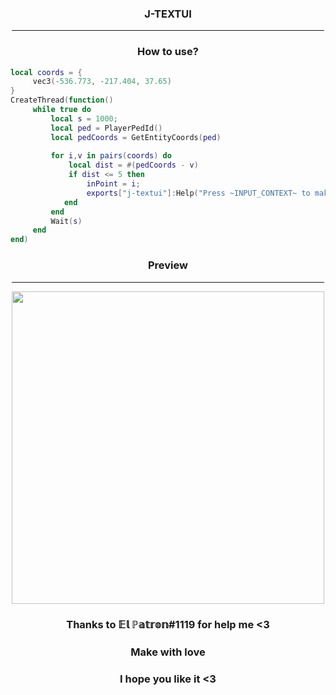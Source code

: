<div align = 'center'>
  
<h3>J-TEXTUI</h3>

<hr width="500vw">
  
<h3>How to use?</h3>
</div>
  
```lua
local coords = {
     vec3(-536.773, -217.404, 37.65)
}
CreateThread(function()
     while true do
         local s = 1000;
         local ped = PlayerPedId()
         local pedCoords = GetEntityCoords(ped)
         
         for i,v in pairs(coords) do
             local dist = #(pedCoords - v)
             if dist <= 5 then 
                 inPoint = i;
                 exports["j-textui"]:Help("Press ~INPUT_CONTEXT~ to make an action")
            end
         end
         Wait(s)
     end
end)
```
<div align = 'center'>
  <h3>Preview</h3>
  
  <hr width = "500vw">
  
  <img src = "https://cdn.discordapp.com/attachments/886714318471712798/927339874841919518/unknown.png" width = "500">
  
  

  <h3>Thanks to 𝔼𝕝 ℙ𝕒𝕥𝕣𝕠𝕟#1119 for help me <3 </h3>
  <h3>Make with love</h3>
  <h3>I hope you like it <3</h3>
